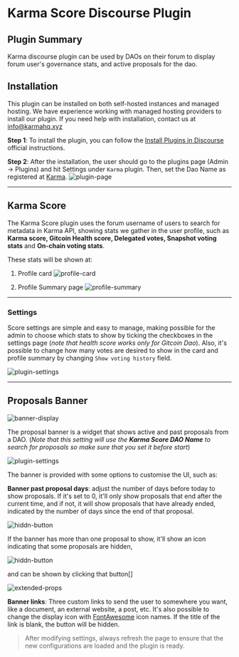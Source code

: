 # **Karma Score** Discourse Plugin

## Plugin Summary

Karma discourse plugin can be used by DAOs on their forum to display forum user's governance stats, and active proposals for the dao.

## Installation

 This plugin can be installed on both self-hosted instances and managed hosting. We have experience working with managed hosting providers to install our plugin. If you need help with installation, contact us at info@karmahq.xyz


__Step 1__: To install the plugin, you can follow the [Install Plugins in Discourse](https://meta.discourse.org/t/install-plugins-in-discourse/19157) official instructions.

__Step 2__: After the installation, the user should go to the plugins page (Admin -> Plugins) and hit Settings under `Karma` plugin. Then, set the Dao Name as registered at [Karma](https://karmahq.xyz).
![plugin-page](./docs/assets/plugins.png)

---

## Karma Score

The Karma Score plugin uses the forum username of users to search for metadata in Karma API, showing stats we gather in the user profile, such as **Karma score, Gitcoin Health score, Delegated votes, Snapshot voting stats** and **On-chain voting stats**.

These stats will be shown at:

1. Profile card
   ![profile-card](./docs/assets/card-vote-history.jpg)

2. Profile Summary page
   ![profile-summary](./docs/assets/summary-vote-history.jpg)

---
### Settings 

Score settings are simple and easy to manage, making possible for the admin to choose which stats to show by ticking the checkboxes in the settings page (_note that health score works only for Gitcoin Dao_). Also, it's possible to change how many votes are desired to show in the card and profile summary by changing `Show voting history` field.

![plugin-settings](./docs/assets/score-settings.png)

---
## Proposals Banner

![banner-display](./docs/assets/proposal-banner.jpg)

The proposal banner is a widget that shows active and past proposals from a DAO. (_Note that this setting will use the __Karma Score DAO Name__ to search for proposals so make sure that you set it before start_)

![plugin-settings](./docs/assets/banner-settings.jpg)

The banner is provided with some options to customise the UI, such as:

__Banner past proposal days__: adjust the number of days before today to show proposals. If it's set to 0, it'll only show proposals that end after the current time, and if not, it will show proposals that have already ended, indicated by the number of days since the end of that proposal.

![hiddn-button](./docs/assets/banner-proposal-days-w100.jpg)

If the banner has more than one proposal to show, it'll show an icon indicating that some proposals are hidden,

![hiddn-button](./docs/assets/banner-view-more-btn.jpg)

and can be shown by clicking that button[]

![extended-props](./docs/assets/banner-view-more-extended.jpg)


__Banner links__: Three custom links to send the user to somewhere you want, like a document, an external website, a post, etc. It's also possible to change the display icon with [FontAwesome](https://fontawesome.com/v5/search) icon names. If the title of the link is blank, the button will be hidden.

> After modifying settings, always refresh the page to ensure that the new configurations are loaded and the plugin is ready.
